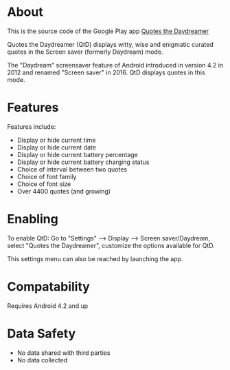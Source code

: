 # About
This is the source code of the Google Play app [Quotes the Daydreamer](https://play.google.com/store/apps/details?id=im.skn.daydreamerquoth)

Quotes the Daydreamer (QtD) displays witty, wise and enigmatic curated quotes in the Screen saver (formerly Daydream) mode.

The "Daydream" screensaver feature of Android introduced in version 4.2 in 2012 and renamed "Screen saver" in 2016. QtD displays quotes in this mode.

# Features
Features include:
- Display or hide current time
- Display or hide current date
- Display or hide current battery percentage
- Display or hide current battery charging status
- Choice of interval between two quotes
- Choice of font family
- Choice of font size
- Over 4400 quotes (and growing)

# Enabling

To enable QtD: Go to "Settings" —> Display —> Screen saver/Daydream, select "Quotes the Daydreamer", customize the options available for QtD.

This settings menu can also be reached by launching the app.

# Compatability
Requires Android
4.2 and up

# Data Safety
- No data shared with third parties
- No data collected
